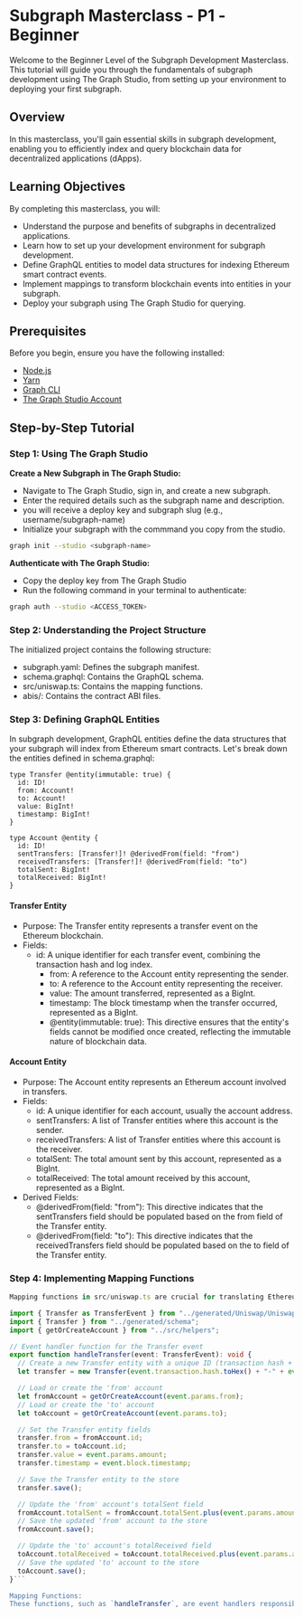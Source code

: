 # Subgraph Masterclass - P1 -Beginner

Welcome to the Beginner Level of the Subgraph Development Masterclass. This tutorial will guide you through the fundamentals of subgraph development using The Graph Studio, from setting up your environment to deploying your first subgraph.

## Overview

In this masterclass, you'll gain essential skills in subgraph development, enabling you to efficiently index and query blockchain data for decentralized applications (dApps).

## Learning Objectives

By completing this masterclass, you will:

- Understand the purpose and benefits of subgraphs in decentralized applications.
- Learn how to set up your development environment for subgraph development.
- Define GraphQL entities to model data structures for indexing Ethereum smart contract events.
- Implement mappings to transform blockchain events into entities in your subgraph.
- Deploy your subgraph using The Graph Studio for querying.

## Prerequisites

Before you begin, ensure you have the following installed:

- [Node.js](https://nodejs.org/)
- [Yarn](https://classic.yarnpkg.com/en/docs/install)
- [Graph CLI](https://github.com/graphprotocol/graph-cli)
- [The Graph Studio Account](https://thegraph.com/studio/)

## Step-by-Step Tutorial

### Step 1: Using The Graph Studio

**Create a New Subgraph in The Graph Studio:**

- Navigate to The Graph Studio, sign in, and create a new subgraph.
- Enter the required details such as the subgraph name and description.
- you will receive a deploy key and subgraph slug (e.g., username/subgraph-name)
- Initialize your subgraph with the commmand you copy from the studio.

```bash
graph init --studio <subgraph-name>
```

**Authenticate with The Graph Studio:**

- Copy the deploy key from The Graph Studio
- Run the following command in your terminal to authenticate:

```bash
graph auth --studio <ACCESS_TOKEN>
```

### Step 2: Understanding the Project Structure

The initialized project contains the following structure:

- subgraph.yaml: Defines the subgraph manifest.
- schema.graphql: Contains the GraphQL schema.
- src/uniswap.ts: Contains the mapping functions.
- abis/: Contains the contract ABI files.

### Step 3: Defining GraphQL Entities

In subgraph development, GraphQL entities define the data structures that your subgraph will index from Ethereum smart contracts. Let's break down the entities defined in schema.graphql:

```gql
type Transfer @entity(immutable: true) {
  id: ID!
  from: Account!
  to: Account!
  value: BigInt!
  timestamp: BigInt!
}

type Account @entity {
  id: ID!
  sentTransfers: [Transfer!]! @derivedFrom(field: "from")
  receivedTransfers: [Transfer!]! @derivedFrom(field: "to")
  totalSent: BigInt!
  totalReceived: BigInt!
}
```

#### Transfer Entity

- Purpose: The Transfer entity represents a transfer event on the Ethereum blockchain.
- Fields:
  - id: A unique identifier for each transfer event, combining the transaction hash and log index.
    - from: A reference to the Account entity representing the sender.
    - to: A reference to the Account entity representing the receiver.
    - value: The amount transferred, represented as a BigInt.
    - timestamp: The block timestamp when the transfer occurred, represented as a BigInt.
    - @entity(immutable: true): This directive ensures that the entity's fields cannot be modified once created, reflecting the immutable nature of blockchain data.

#### Account Entity

- Purpose: The Account entity represents an Ethereum account involved in transfers.
- Fields:
  - id: A unique identifier for each account, usually the account address.
  - sentTransfers: A list of Transfer entities where this account is the sender.
  - receivedTransfers: A list of Transfer entities where this account is the receiver.
  - totalSent: The total amount sent by this account, represented as a BigInt.
  - totalReceived: The total amount received by this account, represented as a BigInt.
- Derived Fields:
  - @derivedFrom(field: "from"): This directive indicates that the sentTransfers field should be populated based on the from field of the Transfer entity.
  - @derivedFrom(field: "to"): This directive indicates that the receivedTransfers field should be populated based on the to field of the Transfer entity.

### Step 4: Implementing Mapping Functions

````ts
Mapping functions in src/uniswap.ts are crucial for translating Ethereum smart contract events into GraphQL entities:

import { Transfer as TransferEvent } from "../generated/Uniswap/Uniswap";
import { Transfer } from "../generated/schema";
import { getOrCreateAccount } from "../src/helpers";

// Event handler function for the Transfer event
export function handleTransfer(event: TransferEvent): void {
  // Create a new Transfer entity with a unique ID (transaction hash + log index)
  let transfer = new Transfer(event.transaction.hash.toHex() + "-" + event.logIndex.toString());

  // Load or create the 'from' account
  let fromAccount = getOrCreateAccount(event.params.from);
  // Load or create the 'to' account
  let toAccount = getOrCreateAccount(event.params.to);

  // Set the Transfer entity fields
  transfer.from = fromAccount.id;
  transfer.to = toAccount.id;
  transfer.value = event.params.amount;
  transfer.timestamp = event.block.timestamp;

  // Save the Transfer entity to the store
  transfer.save();

  // Update the 'from' account's totalSent field
  fromAccount.totalSent = fromAccount.totalSent.plus(event.params.amount);
  // Save the updated 'from' account to the store
  fromAccount.save();

  // Update the 'to' account's totalReceived field
  toAccount.totalReceived = toAccount.totalReceived.plus(event.params.amount);
  // Save the updated 'to' account to the store
  toAccount.save();
}```

Mapping Functions:
These functions, such as `handleTransfer`, are event handlers responsible for processing Ethereum smart contract events (`TransferEvent`in this case). They create new instances of GraphQL entities (`Transfer`) based on event data, update associated account entities (`fromAccount` and `toAccount`), and save these entities to the subgraph's data store.
````
